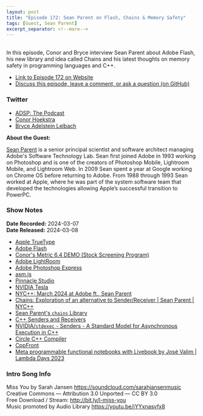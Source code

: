 ```yaml
---
layout: post
title: "Episode 172: Sean Parent on Flash, Chains & Memory Safety"
tags: [Guest, Sean Parent]
excerpt_separator: <!--more-->
---
```


<div id="buzzsprout-player-14652491"></div><script src="https://www.buzzsprout.com/1501960/14652491-episode-172-sean-parent-on-flash-chains-memory-safety.js?container_id=buzzsprout-player-14652491&player=small" type="text/javascript" charset="utf-8"></script>

<br>In this episode, Conor and Bryce interview Sean Parent about Adobe Flash, his new library and idea called Chains and his latest thoughts on memory safety in programming languages and C++.

<!--more-->

* [Link to Episode 172 on Website](https://adspthepodcast.com/2024/03/08/Episode-172.html)
* [Discuss this episode, leave a comment, or ask a question (on GitHub)](https://github.com/codereport/adsp2/discussions/64)

### Twitter
 
* [ADSP: The Podcast](https://twitter.com/adspthepodcast)
* [Conor Hoekstra](https://twitter.com/code_report)
* [Bryce Adelstein Lelbach](https://twitter.com/blelbach)

**About the Guest:**

[Sean Parent](https://twitter.com/seanparent) is a senior principal scientist and software architect managing Adobe's Software Technology Lab. Sean first joined Adobe in 1993 working on Photoshop and is one of the creators of Photoshop Mobile, Lightroom Mobile, and Lightroom Web. In 2009 Sean spent a year at Google working on Chrome OS before returning to Adobe. From 1988 through 1993 Sean worked at Apple, where he was part of the system software team that developed the technologies allowing Apple’s successful transition to PowerPC.

### Show Notes
 
**Date Recorded:** 2024-03-07 <br>
**Date Released:** 2024-03-08

* [Apple TrueType](https://en.wikipedia.org/wiki/TrueType)
* [Adobe Flash](https://en.wikipedia.org/wiki/Adobe_Flash)
* [Conor's Metric 6.4 DEMO (Stock Screening Program)](https://www.youtube.com/watch?app=desktop&v=oWhtlbcZ_VA)
* [Adobe LightRoom](https://en.wikipedia.org/wiki/Adobe_Lightroom)
* [Adobe Photoshop Express](https://www.adobe.com/products/photoshop-express.html)
* [asm.js](http://asmjs.org/)
* [Pinnacle Studio](https://www.pinnaclesys.com/en/)
* [NVIDIA Tesla](https://en.wikipedia.org/wiki/Nvidia_Tesla)
* [NYC++: March 2024 at Adobe ft., Sean Parent](https://www.meetup.com/new-york-c-c-meetup-group/events/299348651/)
* [Chains: Exploration of an alternative to Sender/Receiver \| Sean Parent \| NYC++](https://www.youtube.com/watch?v=nQpXOx0D7I8)
* [Sean Parent's `chains` Library](https://github.com/stlab/chains)
* [C++ Senders and Receivers](https://wg21.link/p2300)
* [NVIDIA/`stdexec` - Senders - A Standard Model for Asynchronous Execution in C++](https://github.com/NVIDIA/stdexec)
* [Circle C++ Compiler](https://www.circle-lang.org/)
* [CppFront](https://github.com/hsutter/cppfront)
* [Meta programmable functional notebooks with Livebook by José Valim \| Lambda Days 2023](https://youtu.be/5Zt5TNqKhcA?t=1875)

### Intro Song Info
 
Miss You by Sarah Jansen https://soundcloud.com/sarahjansenmusic<br>
Creative Commons — Attribution 3.0 Unported — CC BY 3.0<br>
Free Download / Stream: http://bit.ly/l-miss-you<br>
Music promoted by Audio Library https://youtu.be/iYYxnasvfx8<br>

